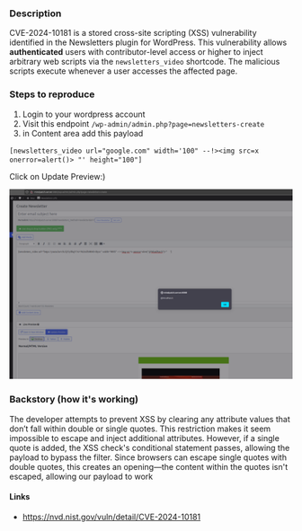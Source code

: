 
### Description 
CVE-2024-10181 is a stored cross-site scripting (XSS) vulnerability identified in the Newsletters plugin for WordPress. This vulnerability allows **authenticated** users with contributor-level access or higher to inject arbitrary web scripts via the `newsletters_video` shortcode. The malicious scripts execute whenever a user accesses the affected page.


### Steps to reproduce
1. Login to your wordpress account
2. Visit this endpoint `/wp-admin/admin.php?page=newsletters-create`
3. in Content area add this payload
```
[newsletters_video url="google.com" width='100" --!><img src=x onerror=alert()> "' height="100"]
```
Click on Update Preview:)

![main](main.png)
### Backstory (how it's working)

The developer attempts to prevent XSS by clearing any attribute values that don’t fall within double or single quotes. This restriction makes it seem impossible to escape and inject additional attributes. However, if a single quote is added, the XSS check's conditional statement passes, allowing the payload to bypass the filter. Since browsers can escape single quotes with double quotes, this creates an opening—the content within the quotes isn't escaped, allowing our payload to work



#### Links
- https://nvd.nist.gov/vuln/detail/CVE-2024-10181
